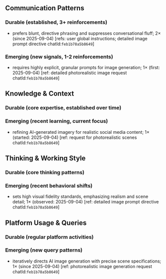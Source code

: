 ## Communication Patterns
### Durable (established, 3+ reinforcements)
- prefers blunt, directive phrasing and suppresses conversational fluff; 2× (since 2025-09-04) [refs: user global instructions; detailed image prompt directive chatId:`feb1b78a5b8649`]

### Emerging (new signals, 1-2 reinforcements)
- requires highly explicit, granular prompts for image generation; 1× (first: 2025-09-04) [ref: detailed photorealistic image request chatId:`feb1b78a5b8649`]

## Knowledge & Context
### Durable (core expertise, established over time)

### Emerging (recent learning, current focus)
- refining AI-generated imagery for realistic social media content; 1× (started: 2025-09-04) [ref: request for photorealistic scenes chatId:`feb1b78a5b8649`]

## Thinking & Working Style
### Durable (core thinking patterns)

### Emerging (recent behavioral shifts)
- sets high visual fidelity standards, emphasizing realism and scene detail; 1× (observed: 2025-09-04) [ref: detailed image prompt directive chatId:`feb1b78a5b8649`]

## Platform Usage & Queries
### Durable (regular platform activities)

### Emerging (new query patterns)
- iteratively directs AI image generation with precise scene specifications; 1× (since 2025-09-04) [ref: photorealistic image generation request chatId:`feb1b78a5b8649`]